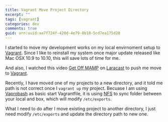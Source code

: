 ```yaml
---
title: Vagrant Move Project Directory
excerpt: ""
tags: [vagrant]
categories: dev
comments: true
guid: urn:uuid:aa7f724f-420d-4e79-8b18-5cd7ea175d28
---
```


I started to move my development works on my local envirnoment setup to [Vagrant][3]. Since I like to reinstall my system once major update released like Mac OSX 10.9 to 10.10, this will save lots of time for me.

And also, I watched this video [Get Off MAMP][1] on [Laracast][2] to push me move to [Vagrant][3].

Recently, I have moved one of my projects to a new directory, and it told me path is not correct once I `vagrant up` my project. Becuase I am using [Vaprobash][vaprobash] as basic start Vagrantfile, it is using [NFS][5] to sync folder between your local and box, which will modify `/etc/exports`.

What I need to do after I move existing project to another directory, I just need modify `/etc/exports` and update the directory path to new one.

[1]: https://laracasts.com/lessons/get-off-mamp-now
[2]: https://laracasts.com/
[3]: https://www.vagrantup.com/
[vaprobash]: https://github.com/fideloper/Vaprobash
[5]: https://docs.vagrantup.com/v2/synced-folders/nfs.html